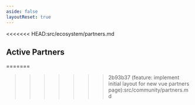 ```yaml
---
aside: false
layoutReset: true
---
```


<script setup>
import CommunityPartnersIndex from '../.vitepress/components/community/partners/index.vue'
</script>

<<<<<<< HEAD:src/ecosystem/partners.md
## Active Partners

<!-- <community-partners-index/> -->
=======
<community-partners-index />
>>>>>>> 2b93b37 (feature: implement initial layout for new vue partners page):src/community/partners.md
